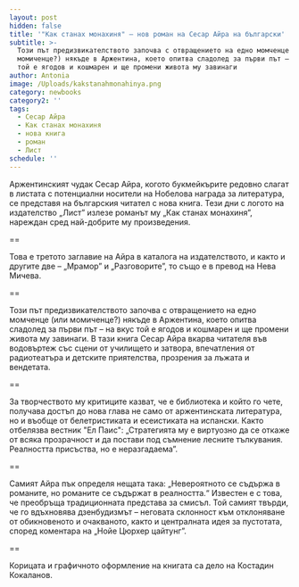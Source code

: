```yaml
---
layout: post
hidden: false
title: '"Как станах монахиня" – нов роман на Сесар Айра на български'
subtitle: >-
  Този път предизвикателството започва с отвращението на едно момченце (или
  момиченце?) някъде в Аржентина, което опитва сладолед за първи път – на вкус
  той е ягодов и кошмарен и ще промени живота му завинаги
author: Antonia
image: /Uploads/kakstanahmonahinya.png
category: newbooks
category2: ''
tags:
  - Сесар Айра
  - Как станах монахиня
  - нова книга
  - роман
  - Лист
schedule: ''
---
```

Аржентинският чудак Сесар Айра, когото букмейкърите редовно слагат в листата с потенциални носители на Нобелова награда за литература, се представя на българския читател с нова книга. Тези дни с логото на издателство „Лист” излезе романът му „Как станах монахиня”, нареждан сред най-добрите му произведения. 

\==

Това е третото заглавие на Айра в каталога на издателството, и както и другите две – „Мрамор” и „Разговорите”, то също е в превод на Нева Мичева.

\==

Този път предизвикателството започва с отвращението на едно момченце (или момиченце?) някъде в Аржентина, което опитва сладолед за първи път – на вкус той е ягодов и кошмарен и ще промени живота му завинаги. В тази книга Сесар Айра вкарва читателя във водовъртеж със сцени от училището и затвора, впечатления от радиотеатъра и детските приятелства, прозрения за лъжата и вендетата. 

\==

За творчеството му критиците казват, че е библиотека и който го чете, получава достъп до нова глава не само от аржентинската литература, но и въобще от белетристиката и есеистиката на испански. Както отбелязва вестник "Ел Паис": „Стратегията му е виртуозно да се откаже от всяка прозрачност и да постави под съмнение лесните тълкувания. Реалността присъства, но е неразгадаема”.

\==

Самият Айра пък определя нещата така: „Невероятното се съдържа в романите, но романите се съдържат в реалността.“ Известен е с това, че преобръща традиционната представа за смисъл. Той самият твърди, че го вдъхновява дзенбудизмът – неговата склонност към отклоняване от обикновеното и очакваното, както и централната идея за пустотата, според коментара на „Нойе Цюрхер цайтунг”.

\==

Корицата и графичното оформление на книгата са дело на Костадин Кокаланов.
